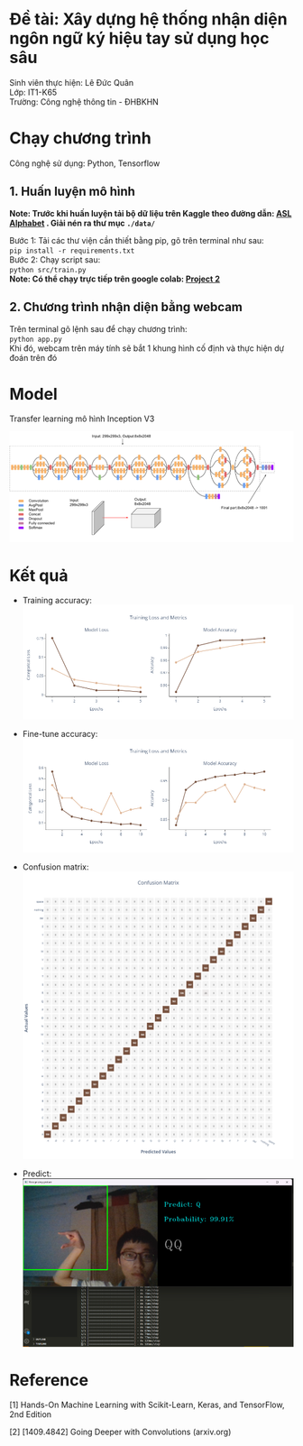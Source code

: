 
# Đề tài: Xây dựng hệ thống nhận diện ngôn ngữ ký hiệu tay sử dụng học sâu
Sinh viên thực hiện: Lê Đức Quân   
Lớp: IT1-K65   
Trường: Công nghệ thông tin - ĐHBKHN

# Chạy chương trình
Công nghệ sử dụng: Python, Tensorflow
## 1. Huấn luyện mô hình
**Note: Trước khi huấn luyện tải bộ dữ liệu trên Kaggle theo đường dẫn:    [ASL Alphabet](https://www.kaggle.com/datasets/grassknoted/asl-alphabet?datasetId=23079&sortBy=voteCount) 
. Giải nén ra thư mục `./data/`**

Bước 1: Tải các thư viện cần thiết bằng pip, gõ trên terminal như sau:    
`pip install -r requirements.txt`   
Bước 2: Chạy script sau:   
`python src/train.py`  
**Note: Có thể chạy trực tiếp trên google colab: [Project 2](https://www.kaggle.com/datasets/grassknoted/asl-alphabet?datasetId=23079&sortBy=voteCount)**
## 2. Chương trình nhận diện bằng webcam 
Trên terminal gõ lệnh sau để chạy chương trình:   
`python app.py`   
Khi đó, webcam trên máy tính sẽ bắt 1 khung hình cố định và thực hiện dự đoán trên đó

# Model
Transfer learning mô hình Inception V3

![Alt text](results/model.png) 

# Kết quả
- Training accuracy:
![Alt text](results/training%20accuracy.png)

- Fine-tune accuracy:
![Alt text](results/fine-tune%20accuracy.png)

- Confusion matrix:
![Alt text](results/confusion%20matric.png)

- Predict: 
![Alt text](results/predict.png)

# Reference

[1] Hands-On Machine Learning with Scikit-Learn, Keras, and TensorFlow, 2nd 
Edition

[2] [1409.4842] Going Deeper with Convolutions (arxiv.org)

